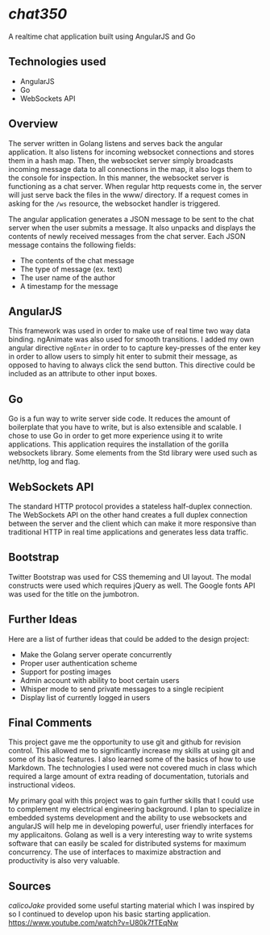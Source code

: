 # _*chat350*_
A realtime chat application built using AngularJS and Go

## Technologies used
* AngularJS
* Go
* WebSockets API

## Overview
The server written in Golang listens and serves back the angular application. It
also listens for incoming websocket connections and stores them in a hash map. 
Then, the websocket server simply broadcasts incoming message data to all
connections in the map, it also logs them to the console for inspection. In this
manner, the websocket server is functioning as a chat server. When regular http
requests come in, the server will just serve back the files in the www/ directory.
If a request comes in asking for the `/ws` resource, the websocket handler is
triggered. 

The angular application generates a JSON message to be sent to the chat server
when the user submits a message. It also unpacks and displays the contents of
newly received messages from the chat server. Each JSON message contains the 
following fields:
* The contents of the chat message
* The type of message (ex. text)
* The user name of the author
* A timestamp for the message

## AngularJS
This framework was used in order to make use of real time two way data binding.
ngAnimate was also used for smooth transitions. I added my own angular directive
`ngEnter` in order to to capture key-presses of the enter key in order to allow
users to simply hit enter to submit their message, as opposed to having to always
click the send button. This directive could be included as an attribute to other
input boxes.

## Go
Go is a fun way to write server side code. It reduces the amount of boilerplate
that you have to write, but is also extensible and scalable. I chose to use Go
in order to get more experience using it to write applications. This application
requires the installation of the gorilla websockets library. Some elements from
the Std library were used such as net/http, log and flag.

## WebSockets API
The standard HTTP protocol provides a stateless half-duplex connection. The 
WebSockets API on the other hand creates a full duplex connection between the 
server and the client which can make it more responsive than traditional
HTTP in real time applications and generates less data traffic.

## Bootstrap
Twitter Bootstrap was used for CSS thememing and UI layout. The modal constructs
were used which requires jQuery as well. The Google fonts API was used for the 
title on the jumbotron. 

## Further Ideas
Here are a list of further ideas that could be added to the design project:
* Make the Golang server operate concurrently
* Proper user authentication scheme
* Support for posting images
* Admin account with ability to boot certain users
* Whisper mode to send private messages to a single recipient
* Display list of currently logged in users

## Final Comments
This project gave me the opportunity to use git and github for revision control.
This allowed me to significantly increase my skills at using git and some of its
basic features. I also learned some of the basics of how to use Markdown. The 
technologies I used were not covered much in class which required a large amount 
of extra reading of documentation, tutorials and instructional videos.

My primary goal with this project was to gain further skills that I could use
to complement my electrical engineering background. I plan to specialize in 
embedded systems development and the ability to use websockets and angularJS
will help me in developing powerful, user friendly interfaces for my applicaitons.
Golang as well is a very interesting way to write systems software that can
easily be scaled for distributed systems for maximum concurrency. The use
of interfaces to maximize abstraction and productivity is also very valuable.

## Sources
_calicoJake_ provided some useful starting material which I was inspired by so
I continued to develop upon his basic starting application.
https://www.youtube.com/watch?v=U80k7fTEqNw
